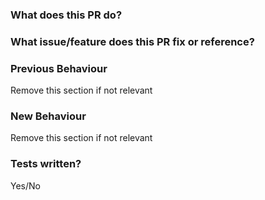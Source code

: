 ### What does this PR do?

### What issue/feature does this PR fix or reference?

### Previous Behaviour
Remove this section if not relevant

### New Behaviour
Remove this section if not relevant

### Tests written?

Yes/No
